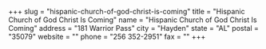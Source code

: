 +++
slug = "hispanic-church-of-god-christ-is-coming"
title = "Hispanic Church of God Christ Is Coming"
name = "Hispanic Church of God Christ Is Coming"
address = "181 Warrior Pass"
city = "Hayden"
state = "AL"
postal = "35079"
website = ""
phone = "256 352-2951"
fax = ""
+++
